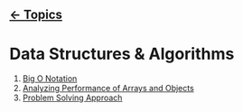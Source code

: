 ## [&larr; Topics](../../topics.md)

# Data Structures & Algorithms

1. [Big O Notation](1-Big_O_Notation/index.md)
2. [Analyzing Performance of Arrays and Objects](2-Analyzing_Performance_of_Arrays_and_Objects/index.md)
3. [Problem Solving Approach](3-Problem_Solving_Approach/index.md)

